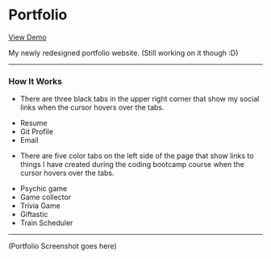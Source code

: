 # Portfolio

[View Demo](https://www.charlenerigby.com/)

My newly redesigned portfolio website.
(Still working on it though :D)

- - - -

### How It Works

  * There are three black tabs in the upper right corner that show my social links when the cursor hovers over the tabs.
  - Resume
  - Git Profile
  - Email

  * There are five color tabs on the left side of the page that show links to things I have created during the coding bootcamp course when the cursor hovers over the tabs.
  - Psychic game
  - Game collector
  - Trivia Game
  - Giftastic
  - Train Scheduler
  
  - - - -
  
  (Portfolio Screenshot goes here)